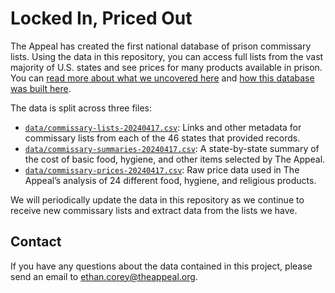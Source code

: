# Locked In, Priced Out

The Appeal has created the first national database of prison commissary lists. Using the data in this repository, you can access full lists from the vast majority of U.S. states and see prices for many products available in prison. You can [read more about what we uncovered here](http://theappeal.org/locked-in-priced-out-how-much-prison-commissary-prices) and [how this database was built here](http://theappeal.org/locked-in-priced-out-commissary-database-methodology).

The data is split across three files:

- [`data/commissary-lists-20240417.csv`](data/commissary-lists-20240417.csv): Links and other metadata for commissary lists from each of the 46 states that provided records.
- [`data/commissary-summaries-20240417.csv`](data/commissary-summaries-20240417.csv): A state-by-state summary of the cost of basic food, hygiene, and other items selected by The Appeal.
- [`data/commissary-prices-20240417.csv`](data/commissary-prices-20240417.csv): Raw price data used in The Appeal’s analysis of 24 different food, hygiene, and religious products.

We will periodically update the data in this repository as we continue to receive new commissary lists and extract data from the lists we have.

## Contact
If you have any questions about the data contained in this project, please send an email to [ethan.corey@theappeal.org](mailto:ethan.corey@theappeal.org).
